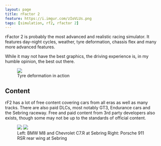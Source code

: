 ```yaml
---
layout: page
title: rFactor 2
feature: https://i.imgur.com/zIoVLUs.png
tags: [simulation, rf2, rfactor 2]
---
```


rFactor 2 is probably the most advanced and realistic racing simulator. It features day-night cycles, weather, tyre deformation, chassis flex and many more advanced features.

While it may not have the best graphics, the driving experience is, in my humble opinion, the best out there.

<figure class="">
    <a href="https://media.giphy.com/media/L0NCIEUIE7L1rYDnLM/giphy.gif"><img src="https://media.giphy.com/media/L0NCIEUIE7L1rYDnLM/giphy.gif"></a>
    <figcaption>Tyre deformation in action</figcaption>
</figure>

## Content

rF2 has a lot of free content covering cars from all eras as well as many tracks. There are also paid DLCs, most notably GT3, Endurance cars and the Sebring raceway. Free and paid content from 3rd party developers also exists, though some may not be up to the standards of official content.

<figure class="half">
    <a href="https://i.imgur.com/JVBtbcB.jpg"><img src="https://i.imgur.com/JVBtbcB.jpg"></a>
    <a href="https://i.imgur.com/UisiFTx.jpg"><img src="https://i.imgur.com/UisiFTx.jpg"></a>
    <figcaption>Left: BMW M8 and Chevrolet C7.R at Sebring Right: Porsche 911 RSR rear wing at Sebring</figcaption>
</figure>